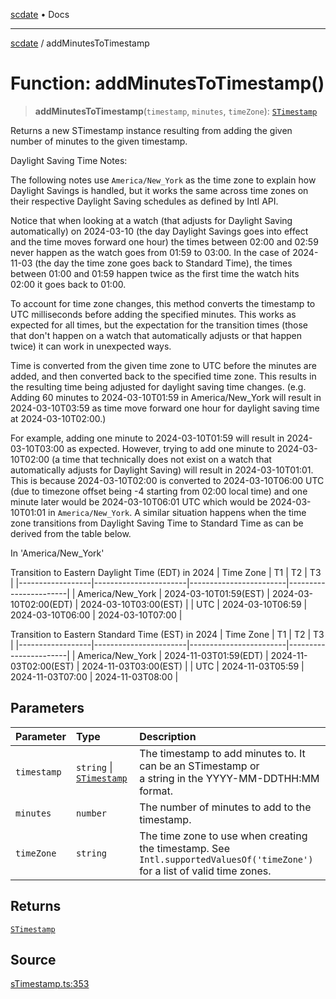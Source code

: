 [scdate](../README.md) • Docs

---

[scdate](../README.md) / addMinutesToTimestamp

# Function: addMinutesToTimestamp()

> **addMinutesToTimestamp**(`timestamp`, `minutes`, `timeZone`): [`STimestamp`](../classes/STimestamp.md)

Returns a new STimestamp instance resulting from adding the given number of
minutes to the given timestamp.

Daylight Saving Time Notes:

The following notes use `America/New_York` as the time zone to explain how
Daylight Savings is handled, but it works the same across time zones on their
respective Daylight Saving schedules as defined by Intl API.

Notice that when looking at a watch (that adjusts for Daylight Saving
automatically) on 2024-03-10 (the day Daylight Savings goes into effect and
the time moves forward one hour) the times between 02:00 and 02:59 never
happen as the watch goes from 01:59 to 03:00. In the case of 2024-11-03 (the
day the time zone goes back to Standard Time), the times between 01:00 and
01:59 happen twice as the first time the watch hits 02:00 it goes back to
01:00.

To account for time zone changes, this method converts the timestamp to UTC
milliseconds before adding the specified minutes. This works as expected for
all times, but the expectation for the transition times (those that don't
happen on a watch that automatically adjusts or that happen twice) it can
work in unexpected ways.

Time is converted from the given time zone to
UTC before the minutes are added, and then converted back to the specified
time zone. This results in the resulting time being adjusted for daylight saving time
changes. (e.g. Adding 60 minutes to 2024-03-10T01:59 in America/New_York will
result in 2024-03-10T03:59 as time move forward one hour for daylight saving
time at 2024-03-10T02:00.)

For example, adding one minute to 2024-03-10T01:59 will result in
2024-03-10T03:00 as expected. However, trying to add one minute to
2024-03-10T02:00 (a time that technically does not exist on a watch that
automatically adjusts for Daylight Saving) will result in 2024-03-10T01:01.
This is because 2024-03-10T02:00 is converted to 2024-03-10T06:00 UTC (due
to timezone offset being -4 starting from 02:00 local time) and one minute
later would be 2024-03-10T06:01 UTC which would be 2024-03-10T01:01 in
`America/New_York`. A similar situation happens when the time zone
transitions from Daylight Saving Time to Standard Time as can be derived from
the table below.

In 'America/New_York'

Transition to Eastern Daylight Time (EDT) in 2024
| Time Zone | T1 | T2 | T3 |
|------------------|-----------------------|------------------------|-----------------------|
| America/New_York | 2024-03-10T01:59(EST) | 2024-03-10T02:00(EDT) | 2024-03-10T03:00(EST) |
| UTC | 2024-03-10T06:59 | 2024-03-10T06:00 | 2024-03-10T07:00 |

Transition to Eastern Standard Time (EST) in 2024
| Time Zone | T1 | T2 | T3 |
|------------------|-----------------------|------------------------|-----------------------|
| America/New_York | 2024-11-03T01:59(EDT) | 2024-11-03T02:00(EST) | 2024-11-03T03:00(EST) |
| UTC | 2024-11-03T05:59 | 2024-11-03T07:00 | 2024-11-03T08:00 |

## Parameters

| Parameter   | Type                                                 | Description                                                                                                                     |
| :---------- | :--------------------------------------------------- | :------------------------------------------------------------------------------------------------------------------------------ |
| `timestamp` | `string` \| [`STimestamp`](../classes/STimestamp.md) | The timestamp to add minutes to. It can be an STimestamp or<br />a string in the YYYY-MM-DDTHH:MM format.                       |
| `minutes`   | `number`                                             | The number of minutes to add to the timestamp.                                                                                  |
| `timeZone`  | `string`                                             | The time zone to use when creating the timestamp. See<br />`Intl.supportedValuesOf('timeZone')` for a list of valid time zones. |

## Returns

[`STimestamp`](../classes/STimestamp.md)

## Source

[sTimestamp.ts:353](https://github.com/ericvera/scdate/blob/main/src/sTimestamp.ts#L353)
